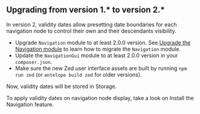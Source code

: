 

## Upgrading from version 1.* to version 2.*

In version 2, validity dates allow presetting date boundaries for each navigation node to control their own and their descendants visibility.

- Upgrade `Navigation` module to at least 2.0.0 version. See [Upgrade the Navigation module](/docs/pbc/all/content-management-system/{{site.version}}/base-shop/install-and-upgrade/upgrade-modules/upgrade-the-navigation-module.html) to learn how to migrate the `Navigation` module.
- Update the `NavigationGui` module to at least 2.0.0 version in your `composer.json`.
- Make sure the new Zed user interface assets are built by running `npm run zed` (or `antelope build zed` for older versions).

Now, validity dates will be stored in Storage.

To apply validity dates on navigation node display, take a look on Install the Navigation feature.
